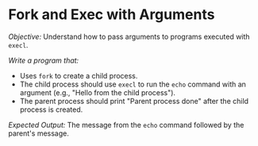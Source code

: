 # **Fork and Exec with Arguments**

*Objective:* Understand how to pass arguments to programs executed with `execl`.

*Write a program that:*
* Uses `fork` to create a child process.
* The child process should use `execl` to run the `echo` command with an argument (e.g., "Hello from the child process").
* The parent process should print "Parent process done" after the child process is created.

*Expected Output:* The message from the `echo` command followed by the parent's message.